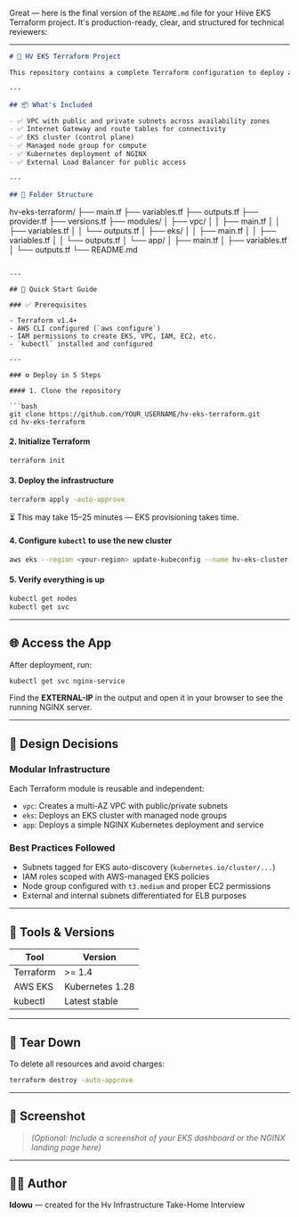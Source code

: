 Great — here is the final version of the `README.md` file for your Hiive EKS Terraform project. It's production-ready, clear, and structured for technical reviewers:

---

```markdown
# 🚀 HV EKS Terraform Project

This repository contains a complete Terraform configuration to deploy a **containerized NGINX service** on **Amazon Elastic Kubernetes Service (EKS)**. It provisions all required infrastructure components, making it easy to spin up a production-grade Kubernetes cluster on AWS.

---

## 📦 What's Included

- ✅ VPC with public and private subnets across availability zones
- ✅ Internet Gateway and route tables for connectivity
- ✅ EKS cluster (control plane)
- ✅ Managed node group for compute
- ✅ Kubernetes deployment of NGINX
- ✅ External Load Balancer for public access

---

## 📁 Folder Structure

```

hv-eks-terraform/
├── main.tf
├── variables.tf
├── outputs.tf
├── provider.tf
├── versions.tf
├── modules/
│   ├── vpc/
│   │   ├── main.tf
│   │   ├── variables.tf
│   │   └── outputs.tf
│   ├── eks/
│   │   ├── main.tf
│   │   ├── variables.tf
│   │   └── outputs.tf
│   └── app/
│       ├── main.tf
│       ├── variables.tf
│       └── outputs.tf
└── README.md

````

---

## 🚀 Quick Start Guide

### ✅ Prerequisites

- Terraform v1.4+
- AWS CLI configured (`aws configure`)
- IAM permissions to create EKS, VPC, IAM, EC2, etc.
- `kubectl` installed and configured

---

### ⚙️ Deploy in 5 Steps

#### 1. Clone the repository

```bash
git clone https://github.com/YOUR_USERNAME/hv-eks-terraform.git
cd hv-eks-terraform
````

#### 2. Initialize Terraform

```bash
terraform init
```

#### 3. Deploy the infrastructure

```bash
terraform apply -auto-approve
```

⏳ This may take 15–25 minutes — EKS provisioning takes time.

#### 4. Configure `kubectl` to use the new cluster

```bash
aws eks --region <your-region> update-kubeconfig --name hv-eks-cluster
```

#### 5. Verify everything is up

```bash
kubectl get nodes
kubectl get svc
```

---

## 🌐 Access the App

After deployment, run:

```bash
kubectl get svc nginx-service
```

Find the **EXTERNAL-IP** in the output and open it in your browser to see the running NGINX server.

---

## 📌 Design Decisions

### Modular Infrastructure

Each Terraform module is reusable and independent:

* `vpc`: Creates a multi-AZ VPC with public/private subnets
* `eks`: Deploys an EKS cluster with managed node groups
* `app`: Deploys a simple NGINX Kubernetes deployment and service

### Best Practices Followed

* Subnets tagged for EKS auto-discovery (`kubernetes.io/cluster/...`)
* IAM roles scoped with AWS-managed EKS policies
* Node group configured with `t3.medium` and proper EC2 permissions
* External and internal subnets differentiated for ELB purposes

---

## 🔧 Tools & Versions

| Tool      | Version         |
| --------- | --------------- |
| Terraform | >= 1.4          |
| AWS EKS   | Kubernetes 1.28 |
| kubectl   | Latest stable   |

---

## 🧼 Tear Down

To delete all resources and avoid charges:

```bash
terraform destroy -auto-approve
```

---

## 📸 Screenshot

> *(Optional: Include a screenshot of your EKS dashboard or the NGINX landing page here)*

---

## 🧑‍💻 Author

**Idowu** — created for the Hv Infrastructure Take-Home Interview


